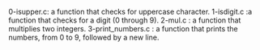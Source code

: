 0-isupper.c: a function that checks for uppercase character.
1-isdigit.c :a function that checks for a digit (0 through 9).
2-mul.c : a function that multiplies two integers.
3-print_numbers.c : a function that prints the numbers, from 0 to 9, followed by a new line.